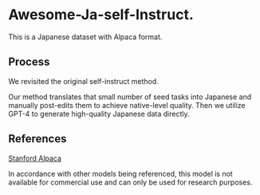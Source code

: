 # Awesome-Ja-self-Instruct.

This is a Japanese dataset with Alpaca format.

## Process

We revisited the original self-instruct method.

Our method translates that small number of seed tasks into Japanese and manually post-edits them to achieve native-level quality. 
Then we utilize GPT-4 to generate high-quality Japanese data directly.


## References
[Stanford Alpaca](https://github.com/tatsu-lab/stanford_alpaca)

In accordance with other models being referenced, this model is not available for commercial use and can only be used for research purposes.


